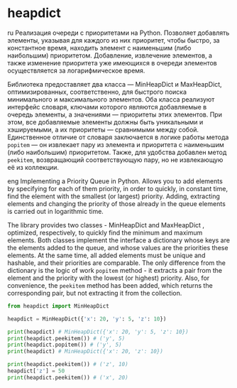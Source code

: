 # heapdict
ru
Реализация очереди с приоритетами на Python. Позволяет добавлять элементы, указывая для каждого из 
них приоритет, чтобы быстро, за константное время, находить элемент с наименьшим (либо наибольшим) 
приоритетом. Добавление, извлечение элементов, а также изменение приоритета уже имеющихся в очереди
элементов осуществляется за логарифмическое время.

Библиотека предоставляет два класса — MinHeapDict и MaxHeapDict, оптимизированных, соответственно, 
для быстрого поиска минимального и максимального элементов. Оба класса реализуют интерфейс
словаря, ключами которого являются добавляемые в очередь элементы, а значениями — приоритеты
этих элементов. При этом, все добавляемые элементы должны быть уникальными и хэшируемыми, а
их приоритеты — сравнимыми между собой. Единственное отличие от словаря заключается в логике работы 
метода ``popitem`` — он извлекает пару из элемента и приоритета с наименьшим (либо наибольшим) 
приоритетом. Также, для удобства добавлен метод ``peekitem``, возвращающий соответствующую пару,
но не извлекающую её из коллекции.

eng
Implementing a Priority Queue in Python. Allows you to add elements by specifying for each of
them priority, in order to quickly, in constant time, find the element with the smallest (or largest)
priority. Adding, extracting elements and changing the priority of those already in the queue
elements is carried out in logarithmic time.

The library provides two classes - MinHeapDict and MaxHeapDict , optimized, respectively,
to quickly find the minimum and maximum elements. Both classes implement the interface
a dictionary whose keys are the elements added to the queue, and whose values ​​are the priorities
these elements. At the same time, all added elements must be unique and hashable, and
their priorities are comparable. The only difference from the dictionary is the logic of work
``popitem`` method - it extracts a pair from the element and the priority with the lowest (or highest)
priority. Also, for convenience, the ``peekitem`` method has been added, which returns the corresponding pair,
but not extracting it from the collection.

```python
from heapdict import MinHeapDict

heapdict = MinHeapDict({'x': 20, 'y': 5, 'z': 10})

print(heapdict) # MinHeapDict({'x': 20, 'y': 5, 'z': 10})
print(heapdict.peekitem()) # ('y', 5)
print(heapdict.popitem()) # ('y', 5)
print(heapdict) # MinHeapDict({'x': 20, 'z': 10})

print(heapdict.peekitem()) # ('z', 10)
heapdict['z'] = 50
print(heapdict.peekitem()) # ('x', 20)
```
